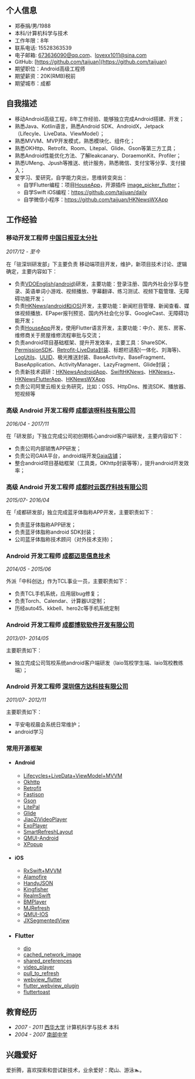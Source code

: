## 个人信息

- 郑泰捐/男/1988
- 本科/计算机科学与技术
- 工作年限：8年
- 联系电话: 15528363539
- 电子邮箱: [673636090@qq.com](mailto:673636090@qq.com)、[lovexx1011@sina.com](mailto:lovexx1011@sina.com)
- GitHub: [https://github.com/taijuan](https://github.com/taijuan)
- 期望职位：Android高级工程师
- 期望薪资：20K(RMB)税前
- 期望城市：成都



## 自我描述

- 移动Android高级工程，8年工作经验、能够独立完成Android搭建、开发；
- 熟悉Java、Kotlin语言，熟悉Android SDK、AndroidX，Jetpack（Lifecyle、LiveData、ViewModel）；
- 熟悉MVVM、MVP开发模式，熟悉模块化、组件化；
- 熟悉OKHttp、Retrofit、Room、Litepal、Glide、Gson等第三方工具；
- 熟悉Android性能优化方法、了解leakcanary、DoraemonKit、Profiler；
- 熟悉UMeng、Jpush等推送、统计服务，熟悉微信、支付宝等分享、支付接入；
- 爱学习、爱研究，自学能力突出，思维转变突出：
  - 自学Flutter编程：项目[HouseApp](https://fir.im/androidHouse)，开源插件 [image_picker_flutter](https://github.com/taijuan/image_picker_flutter.git)；
  - 自学Swift iOS编程：https://github.com/taijuan/daily
  - 自学微信小程序：https://github.com/taijuan/HKNewsWXApp

## 工作经验

### **移动开发工程师** [中国日报亚太分社](https://www.chinadailyhk.com)

*2017/12 - 至今*

在「驻深圳研发部」下主要负责 移动端项目开发，维护，新项目技术讨论、逻辑确定，主要内容如下：

* 负责[VDOEnglish(android)](https://fir.im/VDOGame)研发，主要功能：登录注册、国内外社会分享与登录、英语单词小游戏、视频播放、字幕翻译、练习测试、视频下载管理、无障碍功能开发；
* 负责[HKNews(android和iOS)](https://fir.im/ChinaDailyNews)开发，主要功能：新闻栏目管理、新闻查看、媒体视频播放、EPaper报刊预览、国内外社会化分享、GoogleCast、无障碍功能开发；
* 负责[HouseApp](https://fir.im/androidHouse)开发，使用Flutter语言开发，主要功能：中介、房东、房客、维修商关于房屋维修流程审批与交流；
* 负责android项目基础框架、提升开发效率，主要工具：ShareSDK、[PermissionSDK](https://github.com/taijuan/AndroidKit)、[Retrofit-LiveData封装](https://github.com/taijuan/AndroidKit)、标题栏适配(一体化、刘海等)、[LogUtils](https://github.com/taijuan/AndroidKit)、[UUID](https://github.com/taijuan/AndroidKit)、极光推送封装、BaseActivity、BaseFragment、BaseApplication、ActivityManager、LazyFragment、Glide封装；
* 负责新技术调研：[HKNewsAndroidApp](https://github.com/taijuan/HKNewsAndroidApp.git)、[SwiftHKNews](https://github.com/taijuan/SwiftHKNews.git)、[HKNews+](https://github.com/taijuan/daily)、[HKNewsFlutterApp](https://github.com/taijuan/HKNewsFlutterApp.git)、[HKNewsWXApp](https://github.com/taijuan/HKNewsWXApp.gitt)
* 负责公司阿里云相关业务研究，比如：OSS、HttpDns、推流SDK、播放器、短视频等


### **高级 Android 开发工程师** [成都该呀科技有限公司](https://www.gaiasys.cn/)

*2016/04 - 2017/11*

在「研发部」下独立完成公司初创期核心android客户端研发，主要内容如下：

* 负责公司内部销售APP研发；
* 负责公司GAIA平台，android端开发[Gaia店铺](https://www.gaiasys.cn/)；
* 整合android项目基础框架（工具类，OKhttp封装等等），提升android开发效率；


### **高级 Android 开发工程师** [成都时云医疗科技有限公司](http://www.rysmart.com/)

*2015/07- 2016/04*

在「成都研发部」独立完成蓝牙体脂称APP开发，主要职责如下：

* 负责蓝牙体脂称APP研发；
* 负责蓝牙体脂称android SDK封装；
* 公司蓝牙体脂称技术顾问（对外技术支持)；

### **Android 开发工程师** [成都迈思信息技术](http://3178215.71ab.com/index.php)

*2014/05 - 2015/06*

外派「中科创达」作为TCL事业一员，主要职责如下：

* 负责TCL手机系统，应用层bug修复；
* 负责Torch、Calendar、计算器UI定制；
* 历经auto45、kkbell、hero2c等手机系统定制

### **Android 开发工程师** [成都博软软件开发有限公司](http://www.bofsoft.com/)

*2013/01- 2014/05*

主要职责如下：

- 独立完成公司驾校系统android客户端研发（laio驾校学生端、laio驾校教练端）；

### **Android 开发工程师** [深圳信方达科技有限公司](http://www.comfd.cn/)

*2011/07- 2012/11*

主要职责如下：

- 平安电视晨会系统日常维护；
- android学习

### 常用开源框架

- #### Android

  - [Lifecycles+LiveData+ViewModel+MVVM](https://developer.android.google.cn/jetpack)
  - [Okhttp](https://github.com/square/okhttp.git)
  - [Retrofit](https://github.com/square/retrofit)
  - [Fastjson](https://github.com/alibaba/fastjson.git)
  - [Gson](https://github.com/google/gson)
  - [LitePal](https://github.com/LitePalFramework/LitePal.git)
  - [Glide](https://github.com/bumptech/glide)
  - [JiaoZiVideoPlayer](https://github.com/lipangit/JiaoZiVideoPlayer.git)
  - [ExoPlayer](https://github.com/google/ExoPlayer.git)
  - [SmartRefreshLayout](https://github.com/scwang90/SmartRefreshLayout.git)
  - [QMUI-Android](https://github.com/Tencent/QMUI_Android.git)
  - [XPopup](https://github.com/li-xiaojun/XPopup.git)

- #### iOS

  - [RxSwift+MVVM](https://github.com/ReactiveX/RxSwift.git)
  - [Alamofire](https://github.com/Alamofire/Alamofire.git)
  - [HandyJSON](https://github.com/alibaba/HandyJSON.git)
  - [Kingfisher](https://github.com/onevcat/Kingfisher.git)
  - [RealmSwift](https://github.com/realm/realm-cocoa.git)
  - [BMPlayer](https://github.com/BrikerMan/BMPlayer.git)
  - [MJRefresh](https://github.com/CoderMJLee/MJRefresh.git)
  - [QMUI-IOS](https://github.com/Tencent/QMUI_iOS.git)
  - [JXSegmentedView](https://github.com/pujiaxin33/JXSegmentedView.git)

- ### Flutter

  - [dio](https://pub.flutter-io.cn/packages/dio)
  - [cached_network_image](https://pub.flutter-io.cn/packages/cached_network_image)
  - [shared_preferences](https://pub.flutter-io.cn/packages/shared_preferences)
  - [video_player](https://pub.flutter-io.cn/packages/video_player)
  - [pull_to_refresh](https://pub.flutter-io.cn/packages/pull_to_refresh)
  - [webview_flutter](https://pub.flutter-io.cn/packages/webview_flutter)
  - [flutter_webview_plugin](https://pub.flutter-io.cn/packages/flutter_webview_plugin)
  - [fluttertoast](https://pub.flutter-io.cn/packages/fluttertoast)

## 教育经历

- *2007 - 2011* [西华大学](http://www.xhu.edu.cn/) 计算机科学与技术 本科
- *2004 - 2007* [南部中学](http://www.scnbzx.cn/)

## 兴趣爱好

爱折腾，喜欢探索和尝试新技术，业余爱好：爬山、游泳🏊。
